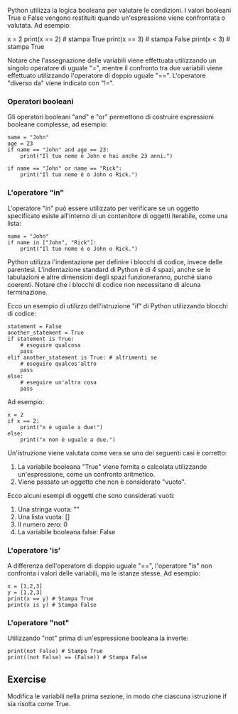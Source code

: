 Python utilizza la logica booleana per valutare le condizioni. I valori booleani True e False vengono restituiti quando un'espressione viene confrontata o valutata. Ad esempio:

x = 2
print(x == 2) # stampa True
print(x == 3) # stampa False
print(x < 3) # stampa True

Notare che l'assegnazione delle variabili viene effettuata utilizzando un singolo operatore di uguale "=", mentre il confronto tra due variabili viene effettuato utilizzando l'operatore di doppio uguale "==". L'operatore "diverso da" viene indicato con "!=".

### Operatori booleani

Gli operatori booleani "and" e "or" permettono di costruire espressioni booleane complesse, ad esempio:

    name = "John"
    age = 23
    if name == "John" and age == 23:
        print("Il tuo nome è John e hai anche 23 anni.")

    if name == "John" or name == "Rick":
        print("Il tuo nome è o John o Rick.")

### L'operatore "in"

L'operatore "in" può essere utilizzato per verificare se un oggetto specificato esiste all'interno di un contenitore di oggetti iterabile, come una lista:

    name = "John"
    if name in ["John", "Rick"]:
        print("Il tuo nome è o John o Rick.")

Python utilizza l'indentazione per definire i blocchi di codice, invece delle parentesi. L'indentazione standard di Python è di 4 spazi, anche se le tabulazioni e altre dimensioni degli spazi funzioneranno, purché siano coerenti. Notare che i blocchi di codice non necessitano di alcuna terminazione.

Ecco un esempio di utilizzo dell'istruzione "if" di Python utilizzando blocchi di codice:

    statement = False
    another_statement = True
    if statement is True:
        # eseguire qualcosa
        pass
    elif another_statement is True: # altrimenti se
        # eseguire qualcos'altro
        pass
    else:
        # eseguire un'altra cosa
        pass

Ad esempio:

    x = 2
    if x == 2:
        print("x è uguale a due!")
    else:
        print("x non è uguale a due.")

Un'istruzione viene valutata come vera se uno dei seguenti casi è corretto:
1. La variabile booleana "True" viene fornita o calcolata utilizzando un'espressione, come un confronto aritmetico.
2. Viene passato un oggetto che non è considerato "vuoto".

Ecco alcuni esempi di oggetti che sono considerati vuoti:
1. Una stringa vuota: ""
2. Una lista vuota: []
3. Il numero zero: 0
4. La variabile booleana false: False

### L'operatore 'is'

A differenza dell'operatore di doppio uguale "==", l'operatore "is" non confronta i valori delle variabili, ma le istanze stesse. Ad esempio:

    x = [1,2,3]
    y = [1,2,3]
    print(x == y) # Stampa True
    print(x is y) # Stampa False

### L'operatore "not"

Utilizzando "not" prima di un'espressione booleana la inverte:

    print(not False) # Stampa True
    print((not False) == (False)) # Stampa False

Exercise
--------

Modifica le variabili nella prima sezione, in modo che ciascuna istruzione if sia risolta come True.